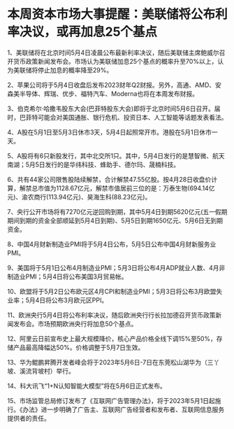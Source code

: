 # 本周资本市场大事提醒：美联储将公布利率决议，或再加息25个基点

1、美联储将在北京时间5月4日凌晨公布最新利率决议，随后美联储主席鲍威尔召开货币政策新闻发布会。市场认为美联储加息25个基点的概率升至70%以上，认为美联储将停止加息的概率降至29%。

2、苹果公司将于5月4日收盘后发布2023财年Q2财报。另外，高通、AMD、安森美半导体、辉瑞、优步、福特汽车、Moderna也将在本周发布财报。

3、伯克希尔·哈撒韦股东大会(巴菲特股东大会)即将于北京时间5月6日召开。届时，巴菲特可能会对美国通胀、银行危机、投资日本、人工智能等话题发表看法。

4、A股在5月1日至5月3日休市3天，5月4日起照常开市。港股在5月1日休市一天。

5、A股将有6只新股发行，其中北交所1只。其中，5月4日发行的是慧智微、航天南湖；5月5日发行的是华纬科技、蜂助手、德尔玛、晟楠科技。

6、共有44家公司限售股陆续解禁，合计解禁47.55亿股。按4月28日收盘价计算，解禁总市值为1128.67亿元，解禁市值居前三位的是：万泰生物(694.14亿元)、渝农商行(113.94亿元)、昊海生科(88.23亿元)。

7、央行公开市场将有7270亿元逆回购到期，其中5月4日到期5620亿元(五一假期期间到期的资金全部顺延到5月4日到期)、5月5日到期1650亿元、5月6日无到期资金。

8、中国4月财新制造业PMI将于5月4日公布，5月5日公布中国4月财新服务业PMI。

9、美国将于5月1日公布4月制造业PMI；5月3日将公布4月ADP就业人数、4月非制造业PMI；5月4日将公布美国3月贸易帐。

10、欧盟将于5月2日公布欧元区4月CPI和制造业PMI；5月3日将公布3月欧盟失业率；5月4日将公布3月欧元区PPI。

11、欧洲央行5月4日将公布利率决议，随后欧洲央行行长拉加德召开货币政策新闻发布会。市场预期欧洲央行将加息50个基点。

12、阿里云日前宣布史上最大规模降价，核心产品价格全线下调15%至50%，存储产品最高降幅达50%。价格调整于5月7日生效。

13、华为鲲鹏昇腾开发者峰会将于2023年5月6日-7日在东莞松山湖华为（三丫坡、溪流背坡村）举行。

14、科大讯飞“1+N认知智能大模型”将在5月6日正式发布。

15、市场监管总局修订发布了《互联网广告管理办法》，将于2023年5月1日起施行。《办法》进一步明确了广告主、互联网广告经营者和发布者、互联网信息服务提供者的责任。

